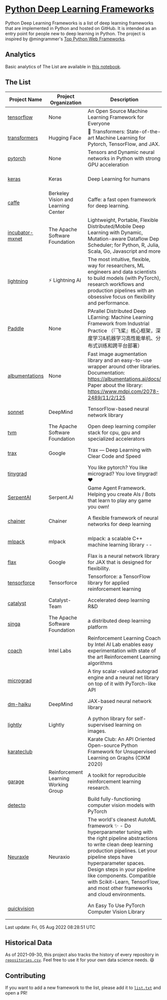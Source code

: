# [Python Deep Learning Frameworks](https://www.github.com/shimst3r/python-deep-learning-frameworks)

Python Deep Learning Frameworks is a list of deep learning frameworks that are implemented in Python and hosted on GitHub. It is intended as an entry point for people new to deep learning in Python. The project is inspired by @mingrammer's [Top Python Web Frameworks](https://github.com/mingrammer/python-web-framework-stars).

## Analytics

Basic analytics of The List are available in [this notebook](./notebooks/development_over_time.ipynb).

## The List

| Project Name | Project Organization | Description | Stars | Forks | Open Issues | Last Commit |
| ------------ | -------------------- | ----------- | ----: | ----: | ----------: | ----------- |
| [tensorflow](https://tensorflow.org) | None | An Open Source Machine Learning Framework for Everyone | 166881 | 87028 | 2339 | 0 day(s) ago |
| [transformers](https://huggingface.co/transformers) | Hugging Face | 🤗 Transformers: State-of-the-art Machine Learning for Pytorch, TensorFlow, and JAX. | 67883 | 15744 | 546 | 0 day(s) ago |
| [pytorch](https://pytorch.org) | None | Tensors and Dynamic neural networks in Python with strong GPU acceleration | 57773 | 16099 | 9781 | 0 day(s) ago |
| [keras](http://keras.io/) | Keras | Deep Learning for humans | 55845 | 19160 | 333 | 0 day(s) ago |
| [caffe](http://caffe.berkeleyvision.org/) | Berkeley Vision and Learning Center | Caffe: a fast open framework for deep learning. | 32771 | 19002 | 1180 | 0 day(s) ago |
| [incubator-mxnet](https://mxnet.apache.org) | The Apache Software Foundation | Lightweight, Portable, Flexible Distributed/Mobile Deep Learning with Dynamic, Mutation-aware Dataflow Dep Scheduler; for Python, R, Julia, Scala, Go, Javascript and more | 20042 | 6878 | 1990 | 0 day(s) ago |
| [lightning](https://lightning.ai) | ⚡️ Lightning AI  | The most intuitive, flexible, way for researchers, ML engineers and data scientists to build models (with PyTorch), research workflows and production pipelines with an obsessive focus on flexibility and performance. | 19611 | 2536 | 568 | 0 day(s) ago |
| [Paddle](http://www.paddlepaddle.org/) | None | PArallel Distributed Deep LEarning: Machine Learning Framework from Industrial Practice （『飞桨』核心框架，深度学习&机器学习高性能单机、分布式训练和跨平台部署） | 18644 | 4658 | 2954 | 0 day(s) ago |
| [albumentations](https://albumentations.ai) | None | Fast image augmentation library and an easy-to-use wrapper around other libraries. Documentation:  https://albumentations.ai/docs/ Paper about the library: https://www.mdpi.com/2078-2489/11/2/125 | 10651 | 1372 | 295 | 0 day(s) ago |
| [sonnet](https://sonnet.dev/) | DeepMind | TensorFlow-based neural network library | 9347 | 1331 | 31 | 1 day(s) ago |
| [tvm](https://tvm.apache.org/) | The Apache Software Foundation | Open deep learning compiler stack for cpu, gpu and specialized accelerators | 8392 | 2629 | 540 | 0 day(s) ago |
| [trax](https://github.com/google/trax) | Google | Trax — Deep Learning with Clear Code and Speed | 7043 | 730 | 96 | 1 day(s) ago |
| [tinygrad](https://github.com/geohot/tinygrad) |  | You like pytorch? You like micrograd? You love tinygrad! ❤️  | 6456 | 659 | 25 | 0 day(s) ago |
| [SerpentAI](http://serpent.ai) | Serpent.AI | Game Agent Framework. Helping you create AIs / Bots that learn to play any game you own! | 6305 | 748 | 2 | 3 day(s) ago |
| [chainer](https://chainer.org) | Chainer | A flexible framework of neural networks for deep learning | 5702 | 1388 | 11 | 4 day(s) ago |
| [mlpack](https://www.mlpack.org/) | mlpack | mlpack: a scalable C++ machine learning library --  | 4046 | 1434 | 51 | 1 day(s) ago |
| [flax](https://flax.readthedocs.io) | Google | Flax is a neural network library for JAX that is designed for flexibility. | 3387 | 390 | 123 | 0 day(s) ago |
| [tensorforce](https://github.com/tensorforce/tensorforce) | Tensorforce | Tensorforce: a TensorFlow library for applied reinforcement learning | 3155 | 531 | 29 | 1 day(s) ago |
| [catalyst](https://catalyst-team.com) | Catalyst-Team | Accelerated deep learning R&D | 2969 | 364 | 5 | 1 day(s) ago |
| [singa](https://github.com/apache/singa) | The Apache Software Foundation | a distributed deep learning platform | 2655 | 832 | 40 | 2 day(s) ago |
| [coach](https://intellabs.github.io/coach/) | Intel Labs | Reinforcement Learning Coach by Intel AI Lab enables easy experimentation with state of the art Reinforcement Learning algorithms | 2167 | 436 | 90 | 0 day(s) ago |
| [micrograd](https://github.com/karpathy/micrograd) |  | A tiny scalar-valued autograd engine and a neural net library on top of it with PyTorch-like API | 2149 | 174 | 8 | 1 day(s) ago |
| [dm-haiku](https://dm-haiku.readthedocs.io) | DeepMind | JAX-based neural network library | 2078 | 163 | 72 | 4 day(s) ago |
| [lightly](https://github.com/lightly-ai/lightly) | Lightly | A python library for self-supervised learning on images. | 1718 | 139 | 70 | 0 day(s) ago |
| [karateclub](https://karateclub.readthedocs.io) |  | Karate Club: An API Oriented Open-source Python Framework for Unsupervised Learning on Graphs (CIKM 2020) | 1682 | 214 | 1 | 0 day(s) ago |
| [garage](https://github.com/rlworkgroup/garage) | Reinforcement Learning Working Group | A toolkit for reproducible reinforcement learning research. | 1491 | 268 | 227 | 2 day(s) ago |
| [detecto](https://detecto.readthedocs.io/) |  | Build fully-functioning computer vision models with PyTorch | 558 | 96 | 37 | 7 day(s) ago |
| [Neuraxle](https://www.neuraxle.org/) | Neuraxio | The world's cleanest AutoML framework ✨ - Do hyperparameter tuning with the right pipeline abstractions to write clean deep learning production pipelines. Let your pipeline steps have hyperparameter spaces. Design steps in your pipeline like components. Compatible with Scikit-Learn, TensorFlow, and most other frameworks and cloud environments. | 533 | 52 | 64 | 8 day(s) ago |
| [quickvision](https://github.com/oke-aditya/quickvision) |  | An Easy To Use PyTorch Computer Vision Library | 49 | 5 | 19 | 81 day(s) ago |

Last update: Fri, 05 Aug 2022 08:28:51 UTC

## Historical Data

As of 2021-09-30, this project also tracks the history of every repository in [`repositories.csv`](./repositories.csv). Feel free to use it for your own data science needs. :smile:

## Contributing

If you want to add a new framework to the list, please add it to [`list.txt`](./python-deep-learning-frameworks/list.txt) and open a PR!